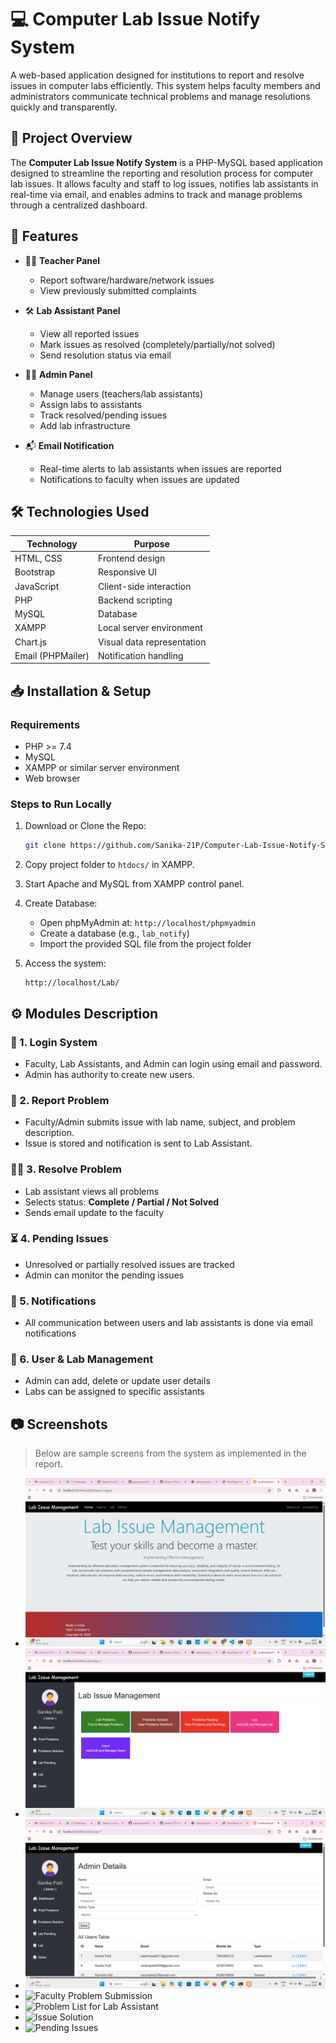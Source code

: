 
# 💻 Computer Lab Issue Notify System

A web-based application designed for institutions to report and resolve issues in computer labs efficiently. This system helps faculty members and administrators communicate technical problems and manage resolutions quickly and transparently.

## 📝 Project Overview

The **Computer Lab Issue Notify System** is a PHP-MySQL based application designed to streamline the reporting and resolution process for computer lab issues. It allows faculty and staff to log issues, notifies lab assistants in real-time via email, and enables admins to track and manage problems through a centralized dashboard.

## 🚀 Features

- 🧑‍🏫 **Teacher Panel**
  - Report software/hardware/network issues
  - View previously submitted complaints

- 🛠️ **Lab Assistant Panel**
  - View all reported issues
  - Mark issues as resolved (completely/partially/not solved)
  - Send resolution status via email

- 👨‍💼 **Admin Panel**
  - Manage users (teachers/lab assistants)
  - Assign labs to assistants
  - Track resolved/pending issues
  - Add lab infrastructure

- 📬 **Email Notification**
  - Real-time alerts to lab assistants when issues are reported
  - Notifications to faculty when issues are updated

## 🛠️ Technologies Used

| Technology      | Purpose                         |
|-----------------|----------------------------------|
| HTML, CSS       | Frontend design                 |
| Bootstrap       | Responsive UI                  |
| JavaScript      | Client-side interaction        |
| PHP             | Backend scripting              |
| MySQL           | Database                       |
| XAMPP           | Local server environment       |
| Chart.js        | Visual data representation     |
| Email (PHPMailer) | Notification handling         |

## 📥 Installation & Setup

### Requirements
- PHP >= 7.4
- MySQL
- XAMPP or similar server environment
- Web browser

### Steps to Run Locally

1. Download or Clone the Repo:
   ```bash
   git clone https://github.com/Sanika-21P/Computer-Lab-Issue-Notify-System.git
   ```

2. Copy project folder to `htdocs/` in XAMPP.

3. Start Apache and MySQL from XAMPP control panel.

4. Create Database:
   - Open phpMyAdmin at: `http://localhost/phpmyadmin`
   - Create a database (e.g., `lab_notify`)
   - Import the provided SQL file from the project folder

5. Access the system:
   ```
   http://localhost/Lab/
   ```

## ⚙️ Modules Description

### 🔐 1. Login System
- Faculty, Lab Assistants, and Admin can login using email and password.
- Admin has authority to create new users.

### 📝 2. Report Problem
- Faculty/Admin submits issue with lab name, subject, and problem description.
- Issue is stored and notification is sent to Lab Assistant.

### 🧑‍🔧 3. Resolve Problem
- Lab assistant views all problems
- Selects status: **Complete / Partial / Not Solved**
- Sends email update to the faculty

### ⏳ 4. Pending Issues
- Unresolved or partially resolved issues are tracked
- Admin can monitor the pending issues

### 📢 5. Notifications
- All communication between users and lab assistants is done via email notifications

### 👥 6. User & Lab Management
- Admin can add, delete or update user details
- Labs can be assigned to specific assistants

## 📷 Screenshots

> Below are sample screens from the system as implemented in the report.

- ![Home Page](screenshots/homepage.png)
- ![Admin Dashboard](screenshots/admin_dashboard.png)
- ![Add New User](screenshots/add_user.png)
- ![Faculty Problem Submission](screenshots/faculty_post_issue.png)
- ![Problem List for Lab Assistant](screenshots/labassistant_problems.png)
- ![Issue Solution](screenshots/solution_response.png)
- ![Pending Issues](screenshots/pending_issues.png)


